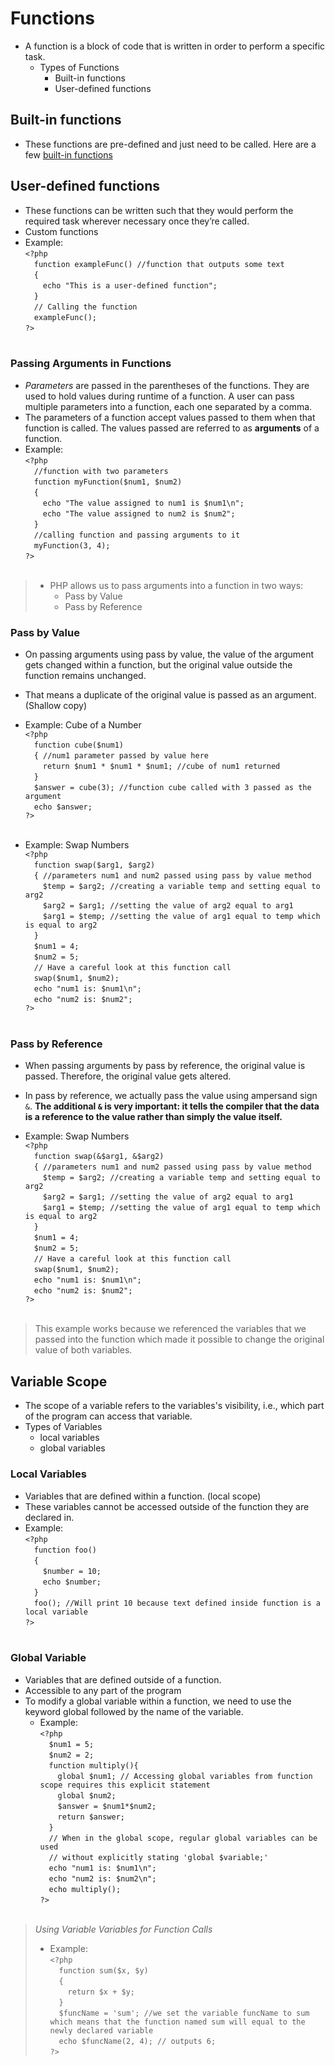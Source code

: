 # Functions
- A function is a block of code that is written in order to perform a specific task.
    - Types of Functions
        - Built-in functions
        - User-defined functions

## Built-in functions
- These functions are pre-defined and just need to be called. Here are a few [built-in functions](https://www.php.net/manual/en/indexes.functions.php)

## User-defined functions
- These functions can be written such that they would perform the required task wherever necessary once they’re called.
- Custom functions
- Example: <br/>
`<?php`<br/>
&emsp;`function exampleFunc() //function that outputs some text`<br/>
&emsp;`{`<br/>
&emsp;&emsp;`echo "This is a user-defined function";`<br/>
&emsp;`}`<br/>
&emsp;`// Calling the function`<br/>
&emsp;`exampleFunc();`<br/>
`?>`<br/><br/>

### Passing Arguments in Functions
- *Parameters* are passed in the parentheses of the functions. They are used to hold values during runtime of a function. A user can pass multiple parameters into a function, each one separated by a comma.
- The parameters of a function accept values passed to them when that function is called. The values passed are referred to as **arguments** of a function.
- Example: <br/>
`<?php`<br/>
&emsp;`//function with two parameters`<br/>
&emsp;`function myFunction($num1, $num2)`<br/>
&emsp;`{`<br/>
&emsp;&emsp;`echo "The value assigned to num1 is $num1\n";`<br/>
&emsp;&emsp;`echo "The value assigned to num2 is $num2";`<br/>
&emsp;`}`<br/>
&emsp;`//calling function and passing arguments to it`<br/>
&emsp;`myFunction(3, 4);`<br/>
`?>`<br/><br/>

>- PHP allows us to pass arguments into a function in two ways:
>    - Pass by Value
>    - Pass by Reference

### Pass by Value
- On passing arguments using pass by value, the value of the argument gets changed within a function, but the original value outside the function remains unchanged. 
- That means a duplicate of the original value is passed as an argument.(Shallow copy)

- Example: Cube of a Number <br/>
`<?php`<br/>
&emsp;`function cube($num1)`<br/>
&emsp;`{ //num1 parameter passed by value here`<br/>
&emsp;&emsp;`return $num1 * $num1 * $num1; //cube of num1 returned`  <br/>
&emsp;`}`<br/>
&emsp;`$answer = cube(3); //function cube called with 3 passed as the argument`<br/>
&emsp;`echo $answer;`<br/>
`?>`<br/><br/>

- Example: Swap Numbers<br/>
`<?php`<br/>
&emsp;`function swap($arg1, $arg2)`<br/>
&emsp;`{ //parameters num1 and num2 passed using pass by value method`<br/>
&emsp;&emsp;`$temp = $arg2; //creating a variable temp and setting equal to arg2`<br/>
&emsp;&emsp;`$arg2 = $arg1; //setting the value of arg2 equal to arg1`<br/>
&emsp;&emsp;`$arg1 = $temp; //setting the value of arg1 equal to temp which is equal to arg2`<br/>
&emsp;`}`<br/>
&emsp;`$num1 = 4;`<br/>
&emsp;`$num2 = 5;`<br/>
&emsp;`// Have a careful look at this function call`<br/>
&emsp;`swap($num1, $num2);`<br/>
&emsp;`echo "num1 is: $num1\n";`<br/>
&emsp;`echo "num2 is: $num2";`<br/>
`?>`<br/><br/>

### Pass by Reference
- When passing arguments by pass by reference, the original value is passed. Therefore, the original value gets altered. 
- In pass by reference, we actually pass the value using ampersand sign `&`. **The additional `&` is very important: it tells the compiler that the data is a reference to the value rather than simply the value itself.**

- Example: Swap Numbers<br/>
`<?php`<br/>
&emsp;`function swap(&$arg1, &$arg2)`<br/>
&emsp;`{ //parameters num1 and num2 passed using pass by value method`<br/>
&emsp;&emsp;`$temp = $arg2; //creating a variable temp and setting equal to arg2`<br/>
&emsp;&emsp;`$arg2 = $arg1; //setting the value of arg2 equal to arg1`<br/>
&emsp;&emsp;`$arg1 = $temp; //setting the value of arg1 equal to temp which is equal to arg2`<br/>
&emsp;`}`<br/>
&emsp;`$num1 = 4;`<br/>
&emsp;`$num2 = 5;`<br/>
&emsp;`// Have a careful look at this function call`<br/>
&emsp;`swap($num1, $num2);`<br/>
&emsp;`echo "num1 is: $num1\n";`<br/>
&emsp;`echo "num2 is: $num2";`<br/>
`?>`<br/><br/>
> This example works because we referenced the variables that we passed into the function which made it possible to change the original value of both variables.

## Variable Scope 
- The scope of a variable refers to the variables's visibility, i.e., which part of the program can access that variable.
- Types of Variables
    - local variables
    - global variables

### Local Variables
- Variables that are defined within a function. (local scope)
- These variables cannot be accessed outside of the function they are declared in.
- Example: <br/>
    `<?php`<br/>
    &emsp;`function foo()`<br/>
    &emsp;`{`<br/>
    &emsp;&emsp;`$number = 10;`<br/>
    &emsp;&emsp;`echo $number;`<br/>
    &emsp;`}`<br/>
    &emsp;`foo(); //Will print 10 because text defined inside function is a local variable`<br/>
    `?>`<br/><br/>

### Global Variable
- Variables that are defined outside of a function.
- Accessible to any part of the program
- To modify a global variable within a function, we need to use the keyword global followed by the name of the variable. 
    - Example:<br/>
    `<?php`<br/>
    &emsp;`$num1 = 5;`<br/>
    &emsp;`$num2 = 2;`<br/>
    &emsp;`function multiply(){`<br/>
    &emsp;&emsp;`global $num1; // Accessing global variables from function scope requires this explicit statement`<br/>
    &emsp;&emsp;`global $num2;`<br/>
    &emsp;&emsp;`$answer = $num1*$num2;`<br/>
    &emsp;&emsp;`return $answer;`<br/>
    &emsp;`}`<br/>
    &emsp;`// When in the global scope, regular global variables can be used`<br/>
    &emsp;`// without explicitly stating 'global $variable;'`<br/>
    &emsp;`echo "num1 is: $num1\n";`<br/>
    &emsp;`echo "num2 is: $num2\n";`<br/>
    &emsp;`echo multiply();`<br/>
    `?>`<br/><br/>

> *Using Variable Variables for Function Calls*
> - Example: <br/>
> `<?php`<br/>
> &emsp;`function sum($x, $y)`<br/>
> &emsp;`{`<br/>
> &emsp;&emsp;`return $x + $y;`<br/>
> &emsp;`}`<br/>
> &emsp;`$funcName = 'sum'; //we set the variable funcName to sum which means that the function named sum will equal to the newly declared variable`<br/>
> &emsp;`echo $funcName(2, 4); // outputs 6;`<br/>
> `?>`<br/>
